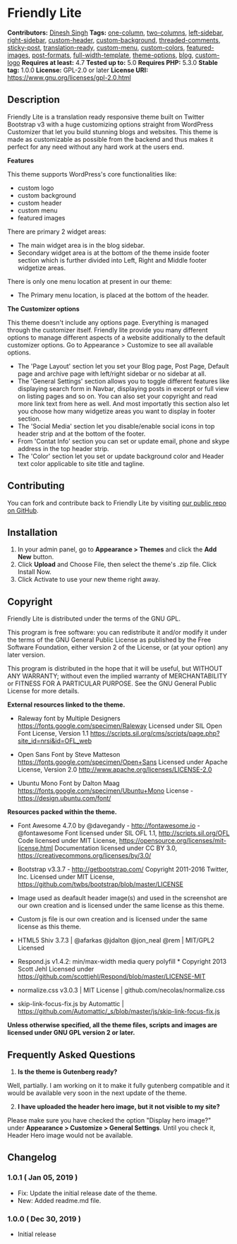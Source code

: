 ﻿# Friendly Lite #

**Contributors:** [Dinesh Singh](https://profiles.wordpress.org/dinesh1985singh/)
**Tags:** [one-column](https://wordpress.org/themes/tags/one-column/), [two-columns](https://wordpress.org/themes/tags/two-columns/), [left-sidebar](https://wordpress.org/themes/tags/left-sidebar/), [right-sidebar](https://wordpress.org/themes/tags/right-sidebar/), [custom-header](https://wordpress.org/themes/tags/custom-header/), [custom-background](https://wordpress.org/themes/tags/custom-background/), [threaded-comments](https://wordpress.org/themes/tags/threaded-comments/), [sticky-post](https://wordpress.org/themes/tags/sticky-post/), [translation-ready](https://wordpress.org/themes/tags/translation-ready/), [custom-menu](https://wordpress.org/themes/tags/custom-menu/), [custom-colors](https://wordpress.org/themes/tags/custom-colors/), [featured-images](https://wordpress.org/themes/tags/featured-images/), [post-formats](https://wordpress.org/themes/tags/post-formats/), [full-width-template](https://wordpress.org/themes/tags/full-width-template/), [theme-options](https://wordpress.org/themes/tags/theme-options/), [blog](https://wordpress.org/themes/tags/blog/), [custom-logo](https://wordpress.org/themes/tags/custom-logo/)
**Requires at least:** 4.7
**Tested up to:**      5.0
**Requires PHP:**      5.3.0
**Stable tag:**        1.0.0
**License:**           GPL-2.0 or later
**License URI:**       https://www.gnu.org/licenses/gpl-2.0.html


## Description ##

Friendly Lite is a translation ready responsive theme built on Twitter Bootstrap v3 with a huge customizing options straight from WordPress Customizer that let you build stunning blogs and websites. This theme is made as customizable as possible from the backend and thus makes it perfect for any need without any hard work at the users end. 

**Features**

This theme supports WordPress's core functionalities like:

 - custom logo 
 - custom background
 - custom header
 - custom menu
 - featured images

There are primary 2 widget areas:

 - The main widget area is in the blog sidebar.
 - Secondary widget area is at the bottom of the theme inside footer section which is further divided into Left, Right and Middle footer widgetize areas. 

There is only one menu location at present in our theme:

- The Primary menu location, is placed at the bottom of the header.

**The Customizer options**

This theme doesn't include any options page. Everything is managed through the customizer itself. Friendly lite provide you many different options to manage different aspects of a website additionally to the default customizer options. Go to Appearance > Customize to see all available options.
 - The 'Page Layout' section let you set your Blog page, Post Page, Default page and archive page with left/right sidebar or no sidebar at all.
 - The 'General Settings' section allows you to toggle different features like displaying search form in Navbar, displaying posts in excerpt or full view on listing pages and so on. You can also set your copyright and read more link text from here as well. And most importatly this section also let you choose how many widgetize areas you want to display in footer section.
 - The 'Social Media' section let you disable/enable social icons in top header strip and at the bottom of the footer.
 - From 'Contat Info' section you can set or update email, phone and skype address in the top header strip.
 - The 'Color' section let you set or update background color and Header text color applicable to site title and tagline.

## Contributing ##

You can fork and contribute back to Friendly Lite by visiting [our public repo on GitHub](https://github.com/dinesh1985singh/friendly-lite).

## Installation ##

1. In your admin panel, go to **Appearance > Themes** and click the **Add New** button.
2. Click **Upload** and Choose File, then select the theme's .zip file. Click Install Now.
3. Click Activate to use your new theme right away.

## Copyright ##

Friendly Lite is distributed under the terms of the GNU GPL.

This program is free software: you can redistribute it and/or modify
it under the terms of the GNU General Public License as published by
the Free Software Foundation, either version 2 of the License, or
(at your option) any later version.

This program is distributed in the hope that it will be useful,
but WITHOUT ANY WARRANTY; without even the implied warranty of
MERCHANTABILITY or FITNESS FOR A PARTICULAR PURPOSE. See the
GNU General Public License for more details.

**External resources linked to the theme.**
 
* Raleway font by Multiple Designers https://fonts.google.com/specimen/Raleway
  Licensed under SIL Open Font License, Version 1.1 https://scripts.sil.org/cms/scripts/page.php?site_id=nrsi&id=OFL_web

* Open Sans Font by Steve Matteson https://fonts.google.com/specimen/Open+Sans 
  Licensed under Apache License, Version 2.0 http://www.apache.org/licenses/LICENSE-2.0

* Ubuntu Mono Font by Dalton Maag https://fonts.google.com/specimen/Ubuntu+Mono
  License - https://design.ubuntu.com/font/

**Resources packed within the theme.**

* Font Awesome 4.7.0 by @davegandy - http://fontawesome.io - @fontawesome
  Font licensed under SIL OFL 1.1, http://scripts.sil.org/OFL
  Code licensed under MIT License, https://opensource.org/licenses/mit-license.html
  Documentation licensed under CC BY 3.0, https://creativecommons.org/licenses/by/3.0/

* Bootstrap v3.3.7 - http://getbootstrap.com/
  Copyright 2011-2016 Twitter, Inc. 
  Licensed under MIT License, https://github.com/twbs/bootstrap/blob/master/LICENSE

* Image used as deafault header image(s) and used in the screenshot are our own creation and is licensed under the same license as this theme.
* Custom js file is our own creation and is licensed under the same license as this theme.
* HTML5 Shiv 3.7.3 | @afarkas @jdalton @jon_neal @rem | MIT/GPL2 Licensed
* Respond.js v1.4.2: min/max-width media query polyfill * Copyright 2013 Scott Jehl
  Licensed under https://github.com/scottjehl/Respond/blob/master/LICENSE-MIT
* normalize.css v3.0.3 | MIT License | github.com/necolas/normalize.css
* skip-link-focus-fix.js by Automattic | https://github.com/Automattic/_s/blob/master/js/skip-link-focus-fix.js

**Unless otherwise specified, all the theme files, scripts and images are licensed under GNU GPL version 2 or later.**


## Frequently Asked Questions ##

1. **Is the theme is Gutenberg ready?**

Well, partially. I am working on it to make it fully gutenberg compatible and it would be available very soon in the next update of the theme. 

2. **I have uploaded the header hero image, but it not visible to my site?**

Please make sure you have checked the option "Display hero image?" under **Appearance > Customize > General Settings**. Until you check it, Header Hero image would not be available. 


## Changelog ##

### 1.0.1 ( Jan 05, 2019 ) ###
* Fix: Update the initial release date of the theme.
* New: Added readme.md file.

### 1.0.0 ( Dec 30, 2019 ) ###
* Initial release